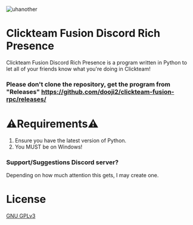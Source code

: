 ![uhanother](https://github.com/dooji2/clickteam-fusion-rpc/assets/52493784/e5f0f2be-f9d0-4b8e-8443-cd8ce25dd64d)
# Clickteam Fusion Discord Rich Presence

Clickteam Fusion Discord Rich Presence is a program written in Python to let all of your friends know what you're doing in Clickteam!

### Please don't clone the repository, get the program from "Releases" https://github.com/dooji2/clickteam-fusion-rpc/releases/

# ⚠️Requirements⚠️

1. Ensure you have the latest version of Python. 
2. You MUST be on Windows!

### Support/Suggestions Discord server?

Depending on how much attention this gets, I may create one.

# License
[GNU GPLv3](https://choosealicense.com/licenses/gpl-3.0/)
